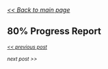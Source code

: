 _[<< Back to main page](https://maggievu.github.io/learning-reactjs/)_

## 80% Progress Report


_<sub>[<< previous post](week-11-05)</sub>_

_<sub>next post >>[](week-11-19)</sub>_
